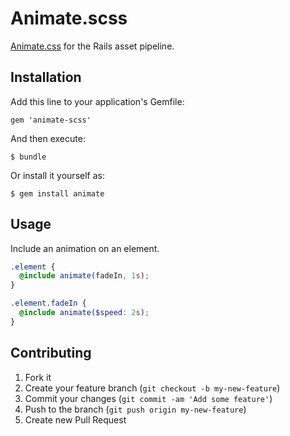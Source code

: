# Animate.scss

[Animate.css](https://github.com/daneden/animate.css) for the Rails asset
pipeline.

## Installation

Add this line to your application's Gemfile:

    gem 'animate-scss'

And then execute:

    $ bundle

Or install it yourself as:

    $ gem install animate

## Usage

Include an animation on an element.

```scss
.element {
  @include animate(fadeIn, 1s);
}
```

```scss
.element.fadeIn {
  @include animate($speed: 2s);
}
```

## Contributing

1. Fork it
2. Create your feature branch (`git checkout -b my-new-feature`)
3. Commit your changes (`git commit -am 'Add some feature'`)
4. Push to the branch (`git push origin my-new-feature`)
5. Create new Pull Request
